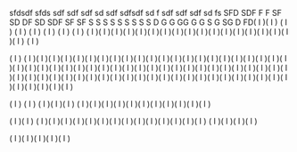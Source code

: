 sfdsdf
sfds
sdf
sdf
sdf
sd
sdf
sdfsdf
sd
f
sdf
sdf
sdf
sd
fs
SFD
SDF
F
F
SF
SD
DF
SD
SDF
SF
SF
S
S
S
S
S
S
S
S
S
D
G
G
GG
G
G
S
G
SG
D
FD( I )( I )
( I )
( I )
( I )
( I )
( I )
( I )
( I )( I )( I )( I )( I )( I )( I )( I )( I )( I )( I )( I )( I )( I )( I )( I )( I )( I )
( I )


( I )
( I )( I )( I )( I )( I )( I )( I )( I )( I )( I )( I )( I )( I )( I )( I )( I )( I )( I )( I )( I )( I )( I )( I )( I )( I )( I )( I )( I )( I )( I )( I )( I )( I )( I )( I )( I )( I )( I )( I )( I )( I )( I )( I )( I )( I )( I )( I )( I )( I )( I )( I )( I )( I )( I )( I )( I )( I )( I )( I )( I )( I )( I )( I )( I )( I )( I )( I )( I )( I )( I )( I )( I )( I )

( I )
( I )
( I )( I )( I )
( I )( I )( I )( I )( I )( I )( I )( I )( I )( I )( I )

( I )( I )
( I )( I )( I )( I )( I )( I )( I )( I )( I )( I )( I )( I )( I )( I )
( I )( I )( I )( I )


( I )( I )( I )( I )( I )

















































